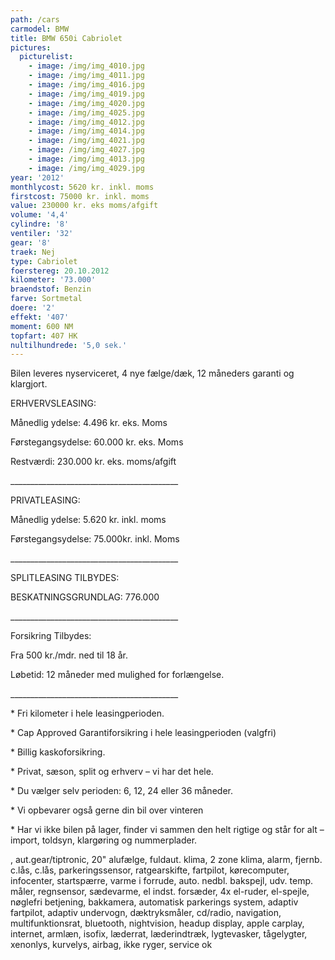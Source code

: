 ```yaml
---
path: /cars
carmodel: BMW
title: BMW 650i Cabriolet
pictures:
  picturelist:
    - image: /img/img_4010.jpg
    - image: /img/img_4011.jpg
    - image: /img/img_4016.jpg
    - image: /img/img_4019.jpg
    - image: /img/img_4020.jpg
    - image: /img/img_4025.jpg
    - image: /img/img_4012.jpg
    - image: /img/img_4014.jpg
    - image: /img/img_4021.jpg
    - image: /img/img_4027.jpg
    - image: /img/img_4013.jpg
    - image: /img/img_4029.jpg
year: '2012'
monthlycost: 5620 kr. inkl. moms
firstcost: 75000 kr. inkl. moms
value: 230000 kr. eks moms/afgift
volume: '4,4'
cylindre: '8'
ventiler: '32'
gear: '8'
traek: Nej
type: Cabriolet
foerstereg: 20.10.2012
kilometer: '73.000'
braendstof: Benzin
farve: Sortmetal
doere: '2'
effekt: '407'
moment: 600 NM
topfart: 407 HK
nultilhundrede: '5,0 sek.'
---
```

Bilen leveres nyserviceret, 4 nye fælge/dæk, 12 måneders garanti og klargjort.



ERHVERVSLEASING:

Månedlig ydelse: 4.496 kr. eks. Moms 

Førstegangsydelse: 60.000 kr. eks. Moms

Restværdi: 230.000 kr. eks. moms/afgift

\_\_\_\_\_\_\_\_\_\_\_\_\_\_\_\_\_\_\_\_\_\_\_\_\_\_\_\_\_\_\_\_\_\_\_\_\_\_\_\_\_\_



PRIVATLEASING: 

Månedlig ydelse: 5.620 kr. inkl. moms

Førstegangsydelse: 75.000kr. inkl. Moms

\_\_\_\_\_\_\_\_\_\_\_\_\_\_\_\_\_\_\_\_\_\_\_\_\_\_\_\_\_\_\_\_\_\_\_\_\_\_\_\_\_\_



SPLITLEASING TILBYDES:

BESKATNINGSGRUNDLAG: 776.000

\_\_\_\_\_\_\_\_\_\_\_\_\_\_\_\_\_\_\_\_\_\_\_\_\_\_\_\_\_\_\_\_\_\_\_\_\_\_\_\_\_\_



Forsikring Tilbydes:

Fra 500 kr./mdr. ned til 18 år. 

Løbetid: 12 måneder med mulighed for forlængelse.

\_\_\_\_\_\_\_\_\_\_\_\_\_\_\_\_\_\_\_\_\_\_\_\_\_\_\_\_\_\_\_\_\_\_\_\_\_\_\_\_\_\_



\* Fri kilometer i hele leasingperioden.

\* Cap Approved Garantiforsikring i hele leasingperioden (valgfri)

\* Billig kaskoforsikring.

\* Privat, sæson, split og erhverv – vi har det hele.

\* Du vælger selv perioden: 6, 12, 24 eller 36 måneder.

\* Vi opbevarer også gerne din bil over vinteren

\* Har vi ikke bilen på lager, finder vi sammen den helt rigtige og står for alt – import, toldsyn, klargøring og nummerplader. 



, aut.gear/tiptronic, 20" alufælge, fuldaut. klima, 2 zone klima, alarm, fjernb. c.lås, c.lås, parkeringssensor, ratgearskifte, fartpilot, kørecomputer, infocenter, startspærre, varme i forrude, auto. nedbl. bakspejl, udv. temp. måler, regnsensor, sædevarme, el indst. forsæder, 4x el-ruder, el-spejle, nøglefri betjening, bakkamera, automatisk parkerings system, adaptiv fartpilot, adaptiv undervogn, dæktryksmåler, cd/radio, navigation, multifunktionsrat, bluetooth, nightvision, headup display, apple carplay, internet, armlæn, isofix, læderrat, læderindtræk, lygtevasker, tågelygter, xenonlys, kurvelys, airbag, ikke ryger, service ok
